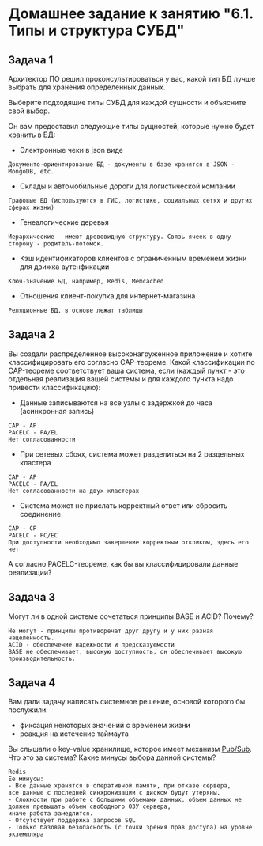 # Домашнее задание к занятию "6.1. Типы и структура СУБД"

## Задача 1

Архитектор ПО решил проконсультироваться у вас, какой тип БД 
лучше выбрать для хранения определенных данных.

Выберите подходящие типы СУБД для каждой сущности и объясните свой выбор.

Он вам предоставил следующие типы сущностей, которые нужно будет хранить в БД:

- Электронные чеки в json виде
```text
Документо-ориентированые БД - документы в базе хранятся в JSON - MongoDB, etc.
```
- Склады и автомобильные дороги для логистической компании
```text
Графовые БД (используются в ГИС, логистике, социальных сетях и других сферах жизни)
```
- Генеалогические деревья
```text
Иерархические - имеют древовидную структуру. Связь ячеек в одну сторону - родитель-потомок.
```
- Кэш идентификаторов клиентов с ограниченным временем жизни для движка аутенфикации
```text
Ключ-значение БД, например, Redis, Memcached
```
- Отношения клиент-покупка для интернет-магазина
```text
Реляционные БД, в основе лежат таблицы
```
## Задача 2

Вы создали распределенное высоконагруженное приложение и хотите классифицировать его согласно 
CAP-теореме. Какой классификации по CAP-теореме соответствует ваша система, если 
(каждый пункт - это отдельная реализация вашей системы и для каждого пункта надо привести классификацию):

- Данные записываются на все узлы с задержкой до часа (асинхронная запись)
```text
CAP - AP
PACELC - PA/EL
Нет согласованности
```
- При сетевых сбоях, система может разделиться на 2 раздельных кластера
```text
CAP - AP
PACELC - PA/EL
Нет согласованности на двух кластерах
```
- Система может не прислать корректный ответ или сбросить соединение
```text
CAP - CP
PACELC - PC/EC
При доступности необходимо завершение корректным откликом, здесь его нет
```
А согласно PACELC-теореме, как бы вы классифицировали данные реализации?

## Задача 3

Могут ли в одной системе сочетаться принципы BASE и ACID? Почему?
```text
Не могут - принципы противоречат друг другу и у них разная нацеленность.
ACID - обеспечение надежности и предсказуемости
BASE не обеспечивает, высокую доступность, он обеспечивает высокую производительность.
```
## Задача 4

Вам дали задачу написать системное решение, основой которого бы послужили:

- фиксация некоторых значений с временем жизни
- реакция на истечение таймаута

Вы слышали о key-value хранилище, которое имеет механизм [Pub/Sub](https://habr.com/ru/post/278237/). 
Что это за система? Какие минусы выбора данной системы?
```text
Redis
Ее минусы:
- Все данные хранятся в оперативной памяти, при отказе сервера, 
все данные с последней синхронизации с диском будут утеряны.
- Сложности при работе с большими объемами данных, объем данных не должен превышать объем свободного ОЗУ сервера, 
иначе работа замедлится.
- Отсутствует поддержка запросов SQL
- Только базовая безопасность (с точки зрения прав доступа) на уровне экземпляра

```